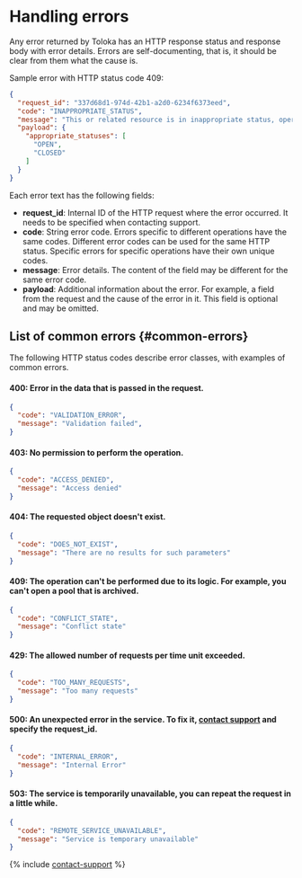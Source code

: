 # Handling errors

Any error returned by Toloka has an HTTP response status and response body with error details. Errors are self-documenting, that is, it should be clear from them what the cause is.

Sample error with HTTP status code 409:

```json
{
  "request_id": "337d68d1-974d-42b1-a2d0-6234f6373eed",
  "code": "INAPPROPRIATE_STATUS",
  "message": "This or related resource is in inappropriate status, operation is not allowed",
  "payload": {
    "appropriate_statuses": [
      "OPEN",
      "CLOSED"
    ]
  }
}
```

Each error text has the following fields:

- **request_id**: Internal ID of the HTTP request where the error occurred. It needs to be specified when contacting support.
- **code**: String error code. Errors specific to different operations have the same codes. Different error codes can be used for the same HTTP status. Specific errors for specific operations have their own unique codes.
- **message**: Error details. The content of the field may be different for the same error code.
- **payload**: Additional information about the error. For example, a field from the request and the cause of the error in it. This field is optional and may be omitted.

## List of common errors {#common-errors}

The following HTTP status codes describe error classes, with examples of common errors.

#### 400: Error in the data that is passed in the request.

```json
{
  "code": "VALIDATION_ERROR",
  "message": "Validation failed",
}
```

#### 403: No permission to perform the operation.

```json
{
  "code": "ACCESS_DENIED",
  "message": "Access denied"
}
```

#### 404: The requested object doesn't exist.

```json
{
  "code": "DOES_NOT_EXIST",
  "message": "There are no results for such parameters"
}
```

#### 409: The operation can't be performed due to its logic. For example, you can't open a pool that is archived.

```json
{
  "code": "CONFLICT_STATE",
  "message": "Conflict state"
}
```

#### 429: The allowed number of requests per time unit exceeded.

```json
{
  "code": "TOO_MANY_REQUESTS",
  "message": "Too many requests"
}
```

#### 500: An unexpected error in the service. To fix it, [contact support](../../guide/troubleshooting/support.md#troubleshooting__help) and specify the request_id.

```json
{
  "code": "INTERNAL_ERROR",
  "message": "Internal Error"
}
```

#### 503: The service is temporarily unavailable, you can repeat the request in a little while.

```json
{
  "code": "REMOTE_SERVICE_UNAVAILABLE",
  "message": "Service is temporary unavailable"
}
```

{% include [contact-support](../../guide/_includes/contact-support.md) %}